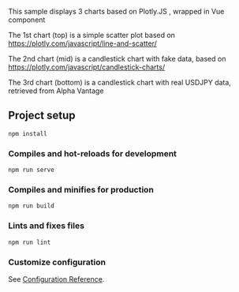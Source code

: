 This sample displays 3 charts based on Plotly.JS , wrapped in Vue component

The 1st chart (top) is a simple scatter plot based on https://plotly.com/javascript/line-and-scatter/

The 2nd chart (mid) is a candlestick chart with fake data, based on https://plotly.com/javascript/candlestick-charts/

The 3rd chart (bottom) is a candlestick chart with real USDJPY data, retrieved from Alpha Vantage

## Project setup
```
npm install
```

### Compiles and hot-reloads for development
```
npm run serve
```

### Compiles and minifies for production
```
npm run build
```

### Lints and fixes files
```
npm run lint
```

### Customize configuration
See [Configuration Reference](https://cli.vuejs.org/config/).
